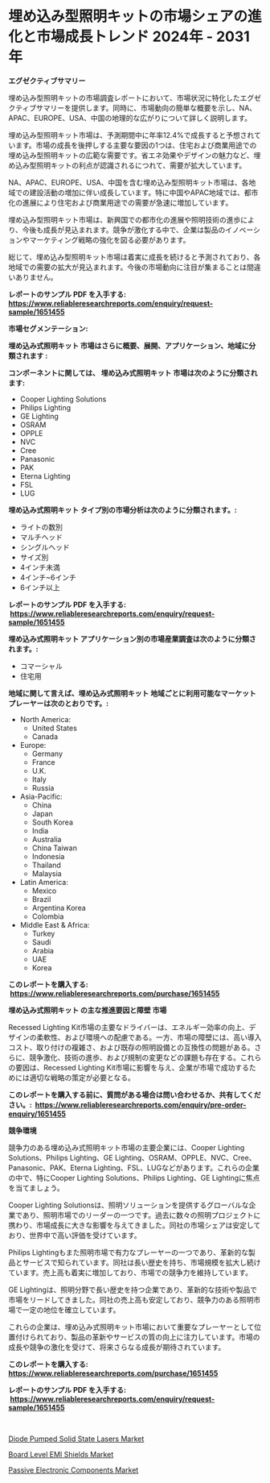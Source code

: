 <p><h1>埋め込み型照明キットの市場シェアの進化と市場成長トレンド 2024年 - 2031年</h1></p><p><strong>エグゼクティブサマリー</strong></p>
<p><p>埋め込み型照明キットの市場調査レポートにおいて、市場状況に特化したエグゼクティブサマリーを提供します。同時に、市場動向の簡単な概要を示し、NA、APAC、EUROPE、USA、中国の地理的な広がりについて詳しく説明します。</p><p>埋め込み型照明キット市場は、予測期間中に年率12.4%で成長すると予想されています。市場の成長を後押しする主要な要因の1つは、住宅および商業用途での埋め込み型照明キットの広範な需要です。省エネ効果やデザインの魅力など、埋め込み型照明キットの利点が認識されるにつれて、需要が拡大しています。</p><p>NA、APAC、EUROPE、USA、中国を含む埋め込み型照明キット市場は、各地域での建設活動の増加に伴い成長しています。特に中国やAPAC地域では、都市化の進展により住宅および商業用途での需要が急速に増加しています。</p><p>埋め込み型照明キット市場は、新興国での都市化の進展や照明技術の進歩により、今後も成長が見込まれます。競争が激化する中で、企業は製品のイノベーションやマーケティング戦略の強化を図る必要があります。</p><p>総じて、埋め込み型照明キット市場は着実に成長を続けると予測されており、各地域での需要の拡大が見込まれます。今後の市場動向に注目が集まることは間違いありません。</p></p>
<p><strong>レポートのサンプル PDF を入手する: <a href="https://www.reliableresearchreports.com/enquiry/request-sample/1651455">https://www.reliableresearchreports.com/enquiry/request-sample/1651455</a></strong></p>
<p><strong>市場セグメンテーション:</strong></p>
<p><strong> 埋め込み式照明キット 市場はさらに概要、展開、アプリケーション、地域に分類されます :</strong></p>
<p><strong>コンポーネントに関しては、 埋め込み式照明キット 市場は次のように分類されます: &nbsp;</strong></p>
<p><ul><li>Cooper Lighting Solutions</li><li>Philips Lighting</li><li>GE Lighting</li><li>OSRAM</li><li>OPPLE</li><li>NVC</li><li>Cree</li><li>Panasonic</li><li>PAK</li><li>Eterna Lighting</li><li>FSL</li><li>LUG</li></ul></p>
<p><strong> 埋め込み式照明キット タイプ別の市場分析は次のように分類されます。:</strong></p>
<p><ul><li>ライトの数別</li><li>マルチヘッド</li><li>シングルヘッド</li><li>サイズ別</li><li>4インチ未満</li><li>4インチ~6インチ</li><li>6インチ以上</li></ul></p>
<p><strong>レポートのサンプル PDF を入手する: &nbsp;<a href="https://www.reliableresearchreports.com/enquiry/request-sample/1651455">https://www.reliableresearchreports.com/enquiry/request-sample/1651455</a></strong></p>
<p><strong> 埋め込み式照明キット アプリケーション別の市場産業調査は次のように分類されます。:</strong></p>
<p><ul><li>コマーシャル</li><li>住宅用</li></ul></p>
<p><strong>地域に関して言えば、埋め込み式照明キット 地域ごとに利用可能なマーケットプレーヤーは次のとおりです。:</strong></p>
<p><ul>
    <li>
        North America:
        <ul>
            <li>United States</li>
            <li>Canada</li>
        </ul>
    </li>
    <li>
        Europe:
        <ul>
            <li>Germany</li>
            <li>France</li>
            <li>U.K.</li>
            <li>Italy</li>
            <li>Russia</li>
        </ul>
    </li>
    <li>
        Asia-Pacific:
        <ul>
            <li>China</li>
            <li>Japan</li>
            <li>South Korea</li>
            <li>India</li>
            <li>Australia</li>
            <li>China Taiwan</li>
            <li>Indonesia</li>
            <li>Thailand</li>
            <li>Malaysia</li>
        </ul>
    </li>
    <li>
        Latin America:
        <ul>
            <li>Mexico</li>
            <li>Brazil</li>
            <li>Argentina Korea</li>
            <li>Colombia</li>
        </ul>
    </li>
    <li>
        Middle East & Africa:
        <ul>
            <li>Turkey</li>
            <li>Saudi</li>
            <li>Arabia</li>
            <li>UAE</li>
            <li>Korea</li>
        </ul>
    </li>
    </ul></p>
<p><strong>このレポートを購入する: &nbsp;<a href="https://www.reliableresearchreports.com/purchase/1651455">https://www.reliableresearchreports.com/purchase/1651455</a></strong></p>
<p><strong>埋め込み式照明キット の主な推進要因と障壁 市場</strong></p>
<p><p>Recessed Lighting Kit市場の主要なドライバーは、エネルギー効率の向上、デザインの柔軟性、および環境への配慮である。一方、市場の障壁には、高い導入コスト、取り付けの複雑さ、および既存の照明設備との互換性の問題がある。さらに、競争激化、技術の進歩、および規制の変更などの課題も存在する。これらの要因は、Recessed Lighting Kit市場に影響を与え、企業が市場で成功するためには適切な戦略の策定が必要となる。</p></p>
<p><strong>このレポートを購入する前に、質問がある場合は問い合わせるか、共有してください。:&nbsp; <a href="https://www.reliableresearchreports.com/enquiry/pre-order-enquiry/1651455">https://www.reliableresearchreports.com/enquiry/pre-order-enquiry/1651455</a></strong></p>
<p><strong>競争環境</strong></p>
<p><p>競争力のある埋め込み式照明キット市場の主要企業には、Cooper Lighting Solutions、Philips Lighting、GE Lighting、OSRAM、OPPLE、NVC、Cree、Panasonic、PAK、Eterna Lighting、FSL、LUGなどがあります。これらの企業の中で、特にCooper Lighting Solutions、Philips Lighting、GE Lightingに焦点を当てましょう。</p><p>Cooper Lighting Solutionsは、照明ソリューションを提供するグローバルな企業であり、照明市場でのリーダーの一つです。過去に数々の照明プロジェクトに携わり、市場成長に大きな影響を与えてきました。同社の市場シェアは安定しており、世界中で高い評価を受けています。</p><p>Philips Lightingもまた照明市場で有力なプレーヤーの一つであり、革新的な製品とサービスで知られています。同社は長い歴史を持ち、市場規模を拡大し続けています。売上高も着実に増加しており、市場での競争力を維持しています。</p><p>GE Lightingは、照明分野で長い歴史を持つ企業であり、革新的な技術や製品で市場をリードしてきました。同社の売上高も安定しており、競争力のある照明市場で一定の地位を確立しています。</p><p>これらの企業は、埋め込み式照明キット市場において重要なプレーヤーとして位置付けられており、製品の革新やサービスの質の向上に注力しています。市場の成長や競争の激化を受けて、将来さらなる成長が期待されています。</p></p>
<p><strong>このレポートを購入する: &nbsp; <a href="https://www.reliableresearchreports.com/purchase/1651455">https://www.reliableresearchreports.com/purchase/1651455</a></strong></p>
<p><strong>レポートのサンプル PDF を入手する: &nbsp;<a href="https://www.reliableresearchreports.com/enquiry/request-sample/1651455">https://www.reliableresearchreports.com/enquiry/request-sample/1651455</a></strong><strong></strong></p>
<p>&nbsp;</p>
<p><p><a href="https://github.com/dx0328/Market-Research-Report-List-2/blob/main/diode-pumped-solid-state-lasers-market.md">Diode Pumped Solid State Lasers Market</a></p><p><a href="https://github.com/BryceTownsendr/Market-Research-Report-List-4/blob/main/board-level-emi-shields-market.md">Board Level EMI Shields Market</a></p><p><a href="https://github.com/Glendatilghmankmgz0rbhwpy/Market-Research-Report-List-1/blob/main/passive-electronic-components-market.md">Passive Electronic Components Market</a></p></p>